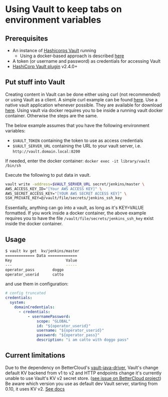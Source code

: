 # Using Vault to keep tabs on environment variables

## Prerequisites

- An instance of [Hashicorps Vault](https://www.vaultproject.io/) running
  - Using a docker-based approach is described [here](vault/setup-vault-using-docker.md)
- A token (or username and password) as credentials for accessing Vault
- [HashiCorp Vault plugin](https://github.com/jenkinsci/hashicorp-vault-plugin) v2.4.0+

## Put stuff into Vault

Creating content in Vault can be done either using curl (not recommended) or using Vault as a client.
A simple curl example can be found [here](vault/setup-vault-using-docker.md). Use a native vault application whenever possible. They are available for download [here](https://www.vaultproject.io/downloads.html). Using vault via docker requires you to be inside a running vault docker container. Otherwise the steps are the same.

The below example assumes that you have the following environment variables:

- `$VAULT_TOKEN` containing the token to use as access credentials
- `$VAULT_SERVER_URL` containing the URL to your vault server, i.e. `http://vault.domain.local:8200`

If needed, enter the docker container: `docker exec -it library/vault /bin/sh`

Execute the following to put data in vault.

```sh
vault write -address=$VAULT_SERVER_URL secret/jenkins/master \
AWS_ACCESS_KEY_ID="[Your AWS ACCESS KEY]" \
AWS_SECRET_ACCESS_KEY="[YOUR AWS SECRET ACCESS KEY]" \
SSH_PRIVATE_KEY=@/vault/file/secrets/jenkins_ssh_key
```

Essentially, anything can go into a vault, as long as it's KEY=VALUE formatted. If you work inside a docker container, the above example requires you to have the file `/vault/file/secrets/jenkins_ssh_key` exist inside the docker container.

## Usage

```bash
$ vault kv get  kv/jenkins/master
============= Data =============
Key                        Value
---                        -----
operator_pass        doggo
operator_userid      catto
```

and use them in configuration:

```yaml
# config truncated
credentials:
  system:
    domainCredentials:
      - credentials:
          - usernamePassword:
              scope: "GLOBAL"
              id: "${operator_userid}"
              username: "${operator_userid}"
              password: "${operator_pass}"
              description: "i am catto with doggo pass"
```

## Current limitations

Due to the dependency on BetterCloud's [vault-java-driver](https://github.com/BetterCloud/vault-java-driver), Vault's change default KV backend from v1 to v2 and HTTP endpoints change it's currently unable to use Vault's KV v2 secret store. ([see issue on BetterCloud project](https://github.com/BetterCloud/vault-java-driver/issues/114))
Be aware which version you use as default dev Vault server, starting from 0.10, it uses KV v2. [See docs](https://www.vaultproject.io/docs/secrets/kv/kv-v2.html)
